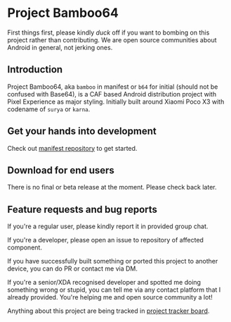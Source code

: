# Project Bamboo64

First things first, please kindly *duck* off if you want to bombing on this project rather than contributing. We are open source communities about Android in general, not jerking ones.

## Introduction
Project Bamboo64, aka `bamboo` in manifest or `b64` for initial (should not be confused with Base64), is a CAF based Android distribution project with Pixel Experience as major styling. Initially built around Xiaomi Poco X3 with codename of `surya` or `karna`.

## Get your hands into development
Check out [manifest repository](https://github.com/Bamboo64/manifest) to get started.

## Download for end users
There is no final or beta release at the moment. Please check back later.

## Feature requests and bug reports
If you're a regular user, please kindly report it in provided group chat.

If you're a developer, please open an issue to repository of affected component.

If you have successfully built something or ported this project to another device, you can do PR or contact me via DM.

If you're a senior/XDA recognised developer and spotted me doing something wrong or stupid, you can tell me via any contact platform that I already provided. You're helping me and open source community a lot!

Anything about this project are being tracked in [project tracker board](https://github.com/orgs/Bamboo64/projects/1/views/1).
